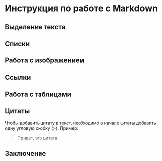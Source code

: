 # Инструкция по работе с Markdown

## Выделение текста

## Списки

## Работа с изображением

## Ссылки

## Работа с таблицами

## Цитаты

Чтобы добавить цитату в текст, необходимо в начале цитаты добавить одну угловую скобку (>).
Пример:
>Привет, это цитата.


## Заключение
